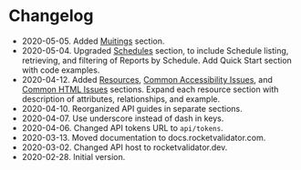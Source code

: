 # Changelog


* 2020-05-05. Added [Muitings](/api/mutings) section.
* 2020-05-04. Upgraded [Schedules](/api/schedules) section, to include Schedule listing, retrieving, and filtering of Reports by Schedule. Add Quick Start section with code examples.
* 2020-04-12. Added [Resources](/api/resources), [Common Accessibility Issues](/api/common_a11y_issues), and [Common HTML Issues](/api/common_html_issues) sections. Expand each resource section with description of attributes, relationships, and example.
* 2020-04-10. Reorganized API guides in separate sections.
* 2020-04-07. Use underscore instead of dash in keys.
* 2020-04-06. Changed API tokens URL to `api/tokens`.
* 2020-03-13. Moved documentation to docs.rocketvalidator.com.
* 2020-03-02. Changed API host to rocketvalidator.dev.
* 2020-02-28. Initial version.
